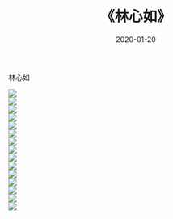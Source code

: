 ﻿---
layout: post
title:  《林心如》
date:   2020-01-20
img: http://img.660000.xyz/Sharelink/壁纸/明星魅力/华人明星/林心如/000.jpg
categories: [美女, 清纯, 唯美]
---

林心如

 ![](http://img.660000.xyz/Sharelink/壁纸/明星魅力/华人明星/林心如/001.jpg) <br>![](http://img.660000.xyz/Sharelink/壁纸/明星魅力/华人明星/林心如/002.jpg) <br>![](http://img.660000.xyz/Sharelink/壁纸/明星魅力/华人明星/林心如/003.jpg) <br>![](http://img.660000.xyz/Sharelink/壁纸/明星魅力/华人明星/林心如/004.jpg) <br>![](http://img.660000.xyz/Sharelink/壁纸/明星魅力/华人明星/林心如/005.jpg) <br>![](http://img.660000.xyz/Sharelink/壁纸/明星魅力/华人明星/林心如/006.jpg) <br>![](http://img.660000.xyz/Sharelink/壁纸/明星魅力/华人明星/林心如/007.jpg) <br>![](http://img.660000.xyz/Sharelink/壁纸/明星魅力/华人明星/林心如/008.jpg) <br>![](http://img.660000.xyz/Sharelink/壁纸/明星魅力/华人明星/林心如/009.jpg) <br>![](http://img.660000.xyz/Sharelink/壁纸/明星魅力/华人明星/林心如/010.jpg) <br>![](http://img.660000.xyz/Sharelink/壁纸/明星魅力/华人明星/林心如/011.jpg) <br>![](http://img.660000.xyz/Sharelink/壁纸/明星魅力/华人明星/林心如/012.jpg) <br>![](http://img.660000.xyz/Sharelink/壁纸/明星魅力/华人明星/林心如/013.jpg) <br>![](http://img.660000.xyz/Sharelink/壁纸/明星魅力/华人明星/林心如/014.jpg) <br>![](http://img.660000.xyz/Sharelink/壁纸/明星魅力/华人明星/林心如/015.jpg) <br>